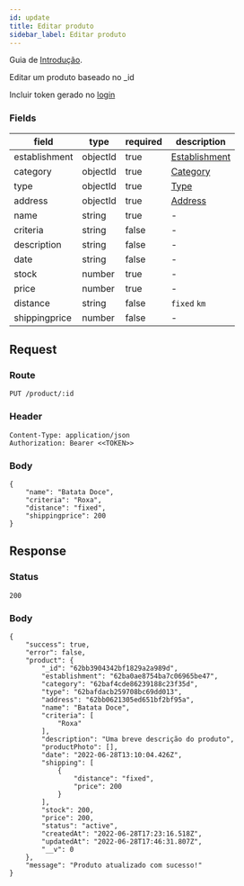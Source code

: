 ```yaml
---
id: update
title: Editar produto
sidebar_label: Editar produto
---
```


Guia de [Introdução](introduction.md).

Editar um produto baseado no _id

Incluir token gerado no [login](authentication)

### Fields

| field | type | required | description |
|---|---|---|---|
| establishment | objectId | true | [Establishment](../establishment/create) |
| category | objectId | true | [Category](../category/create) |
| type | objectId | true | [Type](../type/create) |
| address | objectId | true | [Address](../address/create) |
| name | string | true | - |
| criteria | string | false | - |
| description | string | false | - |
| date | string | false | - |
| stock | number | true | - |
| price | number | true | - |
| distance | string | false | `fixed` `km` |
| shippingprice | number | false | - |

## Request

### Route

    PUT /product/:id

### Header

    Content-Type: application/json
    Authorization: Bearer <<TOKEN>>

### Body

    {
        "name": "Batata Doce",
        "criteria": "Roxa",
        "distance": "fixed",
        "shippingprice": 200
    }

## Response

### Status

    200

### Body

    {
        "success": true,
        "error": false,
        "product": {
            "_id": "62bb3904342bf1829a2a989d",
            "establishment": "62ba0ae8754ba7c06965be47",
            "category": "62baf4cde86239188c23f35d",
            "type": "62bafdacb259708bc69dd013",
            "address": "62bb0621305ed651bf2bf95a",
            "name": "Batata Doce",
            "criteria": [
                "Roxa"
            ],
            "description": "Uma breve descrição do produto",
            "productPhoto": [],
            "date": "2022-06-28T13:10:04.426Z",
            "shipping": [
                {
                    "distance": "fixed",
                    "price": 200
                }
            ],
            "stock": 200,
            "price": 200,
            "status": "active",
            "createdAt": "2022-06-28T17:23:16.518Z",
            "updatedAt": "2022-06-28T17:46:31.807Z",
            "__v": 0
        },
        "message": "Produto atualizado com sucesso!"
    }
